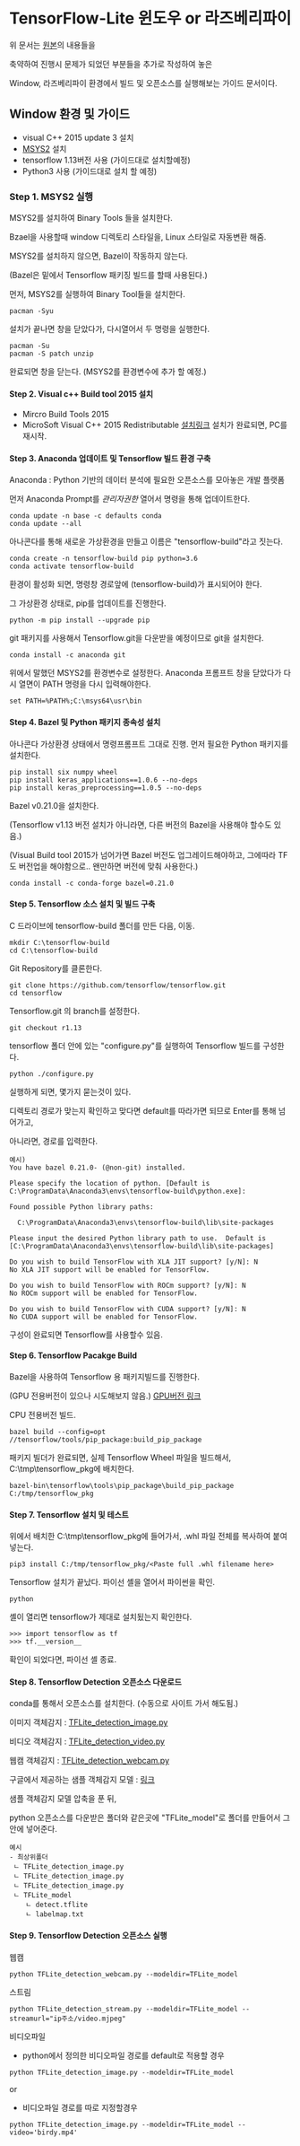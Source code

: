 # TensorFlow-Lite 윈도우 or 라즈베리파이
위 문서는 [원본](https://github.com/EdjeElectronics/TensorFlow-Lite-Object-Detection-on-Android-and-Raspberry-Pi)의 내용들을 

축약하여 진행시 문제가 되었던 부분들을 추가로 작성하여 놓은

Window, 라즈베리파이 환경에서 빌드 및 오픈소스를 실행해보는 가이드 문서이다.



## Window 환경 및 가이드
* visual C++ 2015 update 3 설치
* [MSYS2](https://www.msys2.org/) 설치
* tensorflow 1.13버전 사용 (가이드대로 설치할예정)
* Python3 사용 (가이드대로 설치 할 예정)
### Step 1. MSYS2 실행
MSYS2를 설치하여 Binary Tools 들을 설치한다.

Bzael을 사용할때 window 디렉토리 스타일을, Linux 스타일로 자동변환 해줌.

MSYS2를 설치하지 않으면, Bazel이 작동하지 않는다.

(Bazel은 밑에서 Tensorflow 패키징 빌드를 할때 사용된다.)

먼저, MSYS2를 실행하여 Binary Tool들을 설치한다.
```
pacman -Syu
```
설치가 끝나면 창을 닫았다가, 다시열어서 두 명령을 실행한다.
```
pacman -Su
pacman -S patch unzip
```
완료되면 창을 닫는다. (MSYS2를 환경변수에 추가 할 예정.)

#### Step 2. Visual c++ Build tool 2015 설치
* Mircro Build Tools 2015 
* MicroSoft Visual C++ 2015 Redistributable 
[설치링크](https://my.visualstudio.com/Downloads?q=visual%20studio%202015&wt.mc_id=o~msft~vscom~older-downloads)
설치가 완료되면, PC를 재시작.


#### Step 3. Anaconda 업데이트 및 Tensorflow 빌드 환경 구축
Anaconda : Python 기반의 데이터 분석에 필요한 오픈소스를 모아놓은 개발 플랫폼

먼저 Anaconda Prompt를 *관리자권한* 열어서 명령을 통해 업데이트한다.
```
conda update -n base -c defaults conda
conda update --all
```
아나콘다를 통해 새로운 가상환경을 만들고 이름은 "tensorflow-build"라고 짓는다.
```
conda create -n tensorflow-build pip python=3.6
conda activate tensorflow-build
```
환경이 활성화 되면, 명령창 경로앞에 (tensorflow-build)가 표시되어야 한다.

그 가상환경 상태로, pip를 업데이트를 진행한다.
```
python -m pip install --upgrade pip
```
git 패키지를 사용해서 Tensorflow.git을 다운받을 예정이므로 git을 설치한다.
```
conda install -c anaconda git
```
위에서 말했던 MSYS2를 환경변수로 설정한다.
 Anaconda 프롬프트 창을 닫았다가 다시 열면이 PATH 명령을 다시 입력해야한다.
```
set PATH=%PATH%;C:\msys64\usr\bin
```

#### Step 4. Bazel 및 Python 패키지 종속성 설치
아나콘다 가상환경 상태에서 명령프롬프트 그대로 진행.
먼저 필요한 Python 패키지를 설치한다.
```
pip install six numpy wheel
pip install keras_applications==1.0.6 --no-deps
pip install keras_preprocessing==1.0.5 --no-deps
```

Bazel v0.21.0을 설치한다.

(Tensorflow v1.13 버전 설치가 아니라면, 다른 버전의 Bazel을 사용해야 할수도 있음.)

(Visual Build tool 2015가 넘어가면 Bazel 버전도 업그레이드해야하고, 그에따라 TF도 버전업을 해야함으로.. 왠만하면 버전에 맞춰 사용한다.)
```
conda install -c conda-forge bazel=0.21.0
```

#### Step 5. Tensorflow 소스 설치 및 빌드 구축
C 드라이브에 tensorflow-build 폴더를 만든 다음, 이동.
```
mkdir C:\tensorflow-build
cd C:\tensorflow-build
```

Git Repository를 클론한다.
```
git clone https://github.com/tensorflow/tensorflow.git 
cd tensorflow 
```

Tensorflow.git 의 branch를 설정한다.
```
git checkout r1.13
```

tensorflow 폴더 안에 있는 "configure.py"를 실행하여 Tensorflow 빌드를 구성한다.
```
python ./configure.py
```
실행하게 되면, 몇가지 묻는것이 있다.

디렉토리 경로가 맞는지 확인하고 맞다면 default를 따라가면 되므로 Enter를 통해 넘어가고,

아니라면, 경로를 입력한다.
```
예시)
You have bazel 0.21.0- (@non-git) installed. 

Please specify the location of python. [Default is C:\ProgramData\Anaconda3\envs\tensorflow-build\python.exe]: 
  
Found possible Python library paths: 

  C:\ProgramData\Anaconda3\envs\tensorflow-build\lib\site-packages 

Please input the desired Python library path to use.  Default is [C:\ProgramData\Anaconda3\envs\tensorflow-build\lib\site-packages] 

Do you wish to build TensorFlow with XLA JIT support? [y/N]: N 
No XLA JIT support will be enabled for TensorFlow. 

Do you wish to build TensorFlow with ROCm support? [y/N]: N 
No ROCm support will be enabled for TensorFlow. 
  
Do you wish to build TensorFlow with CUDA support? [y/N]: N 
No CUDA support will be enabled for TensorFlow. 
```
구성이 완료되면 Tensorflow를 사용할수 있음.


#### Step 6. Tensorflow Pacakge Build
Bazel을 사용하여 Tensorflow 용 패키지빌드를 진행한다.

(GPU 전용버전이 있으나 시도해보지 않음.) [GPU버전 링크](https://github.com/EdjeElectronics/TensorFlow-Lite-Object-Detection-on-Android-and-Raspberry-Pi)

CPU 전용버전 빌드.
```
bazel build --config=opt //tensorflow/tools/pip_package:build_pip_package 
```

패키지 빌더가 완료되면, 실제 Tensorflow Wheel 파일을 빌드해서, C:\tmp\tensorflow_pkg에 배치한다.
```
bazel-bin\tensorflow\tools\pip_package\build_pip_package C:/tmp/tensorflow_pkg 
```


#### Step 7. Tensorflow 설치 및 테스트
위에서 배치한 C:\tmp\tensorflow_pkg에 들어가서, .whl 파일 전체를 복사하여 붙여넣는다.
```
pip3 install C:/tmp/tensorflow_pkg/<Paste full .whl filename here>
```

Tensorflow 설치가 끝났다. 파이선 셸을 열어서 파이썬을 확인.
```
python
```

셸이 열리면 tensorflow가 제대로 설치됬는지 확인한다.
```
>>> import tensorflow as tf
>>> tf.__version__
```
확인이 되었다면, 파이선 셸 종료.


#### Step 8. Tensorflow Detection 오픈소스 다운로드
conda를 통해서 오픈소스를 설치한다. (수동으로 사이트 가서 해도됨.)

이미지 객체감지 : [TFLite_detection_image.py](https://raw.githubusercontent.com/EdjeElectronics/TensorFlow-Lite-Object-Detection-on-Android-and-Raspberry-Pi/master/TFLite_detection_image.py)

비디오 객체감지 : [TFLite_detection_video.py](https://raw.githubusercontent.com/EdjeElectronics/TensorFlow-Lite-Object-Detection-on-Android-and-Raspberry-Pi/master/TFLite_detection_video.py)

웹캠 객체감지 : [TFLite_detection_webcam.py](https://raw.githubusercontent.com/EdjeElectronics/TensorFlow-Lite-Object-Detection-on-Android-and-Raspberry-Pi/master/TFLite_detection_webcam.py)

구글에서 제공하는 샘플 객체감지 모델 : [링크](https://storage.googleapis.com/download.tensorflow.org/models/tflite/coco_ssd_mobilenet_v1_1.0_quant_2018_06_29.zip)


샘플 객체감지 모델 압축을 푼 뒤, 

python 오픈소스를 다운받은 폴더와 같은곳에 "TFLite_model"로 폴더를 만들어서 그 안에 넣어준다.
``` 
예시
- 최상위폴더
 ㄴ TFLite_detection_image.py
 ㄴ TFLite_detection_image.py
 ㄴ TFLite_detection_image.py
 ㄴ TFLite_model
	ㄴ detect.tflite
	ㄴ labelmap.txt
```

#### Step 9. Tensorflow Detection 오픈소스 실행
웹캠
```
python TFLite_detection_webcam.py --modeldir=TFLite_model 
```

스트림
```
python TFLite_detection_stream.py --modeldir=TFLite_model --streamurl="ip주소/video.mjpeg" 
```

비디오파일
* python에서 정의한 비디오파일 경로를 default로 적용할 경우
```
python TFLite_detection_image.py --modeldir=TFLite_model 
```
or
* 비디오파일 경로를 따로 지정할경우
```
python TFLite_detection_image.py --modeldir=TFLite_model --video='birdy.mp4'
```